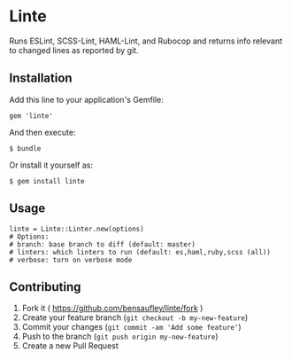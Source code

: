 # Linte

Runs ESLint, SCSS-Lint, HAML-Lint, and Rubocop and returns info relevant to changed lines as reported by git.

## Installation

Add this line to your application's Gemfile:

    gem 'linte'

And then execute:

    $ bundle

Or install it yourself as:

    $ gem install linte

## Usage

    linte = Linte::Linter.new(options)
    # Options:
    # branch: base branch to diff (default: master)
    # linters: which linters to run (default: es,haml,ruby,scss (all))
    # verbose: turn on verbose mode

## Contributing

1. Fork it ( https://github.com/bensaufley/linte/fork )
2. Create your feature branch (`git checkout -b my-new-feature`)
3. Commit your changes (`git commit -am 'Add some feature'`)
4. Push to the branch (`git push origin my-new-feature`)
5. Create a new Pull Request
